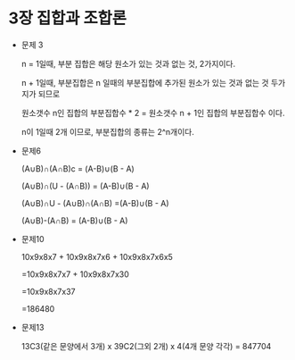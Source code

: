 # 3장 집합과 조합론

* 문제 3

  n = 1일때, 부분 집합은 해당 원소가 있는 것과 없는 것, 2가지이다.

  n + 1일때, 부분집합은 n 일때의 부분집합에 추가된 원소가 있는 것과 없는 것 두가지가 되므로

  원소갯수 n인 집합의 부분집합수 * 2 = 원소갯수 n + 1인 집합의 부분집합수 이다.

  n이 1일때 2개 이므로, 부분집합의 종류는 2^n개이다.

* 문제6

  (A∪B)∩(A∩B)с = (A-B)∪(B - A)

  (A∪B)∩(U - (A∩B)) = (A-B)∪(B - A)

  (A∪B)∩U - (A∪B)∩(A∩B) =(A-B)∪(B - A)

  (A∪B)-(A∩B) = (A-B)∪(B - A)

* 문제10

  10x9x8x7 + 10x9x8x7x6 + 10x9x8x7x6x5

  =10x9x8x7x7 + 10x9x8x7x30

  =10x9x8x7x37

  =186480

* 문제13

  13C3(같은 문양에서 3개) x 39C2(그외 2개) x 4(4개 문양 각각) = 847704